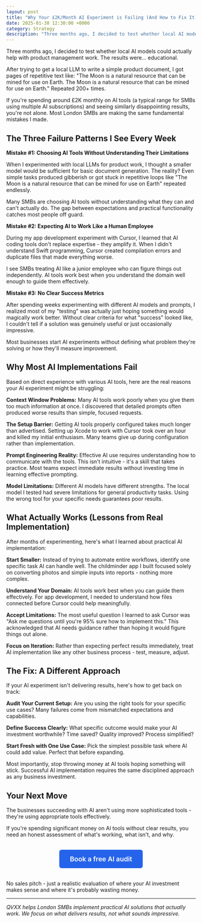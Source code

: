 ```yaml
---
layout: post
title: "Why Your £2K/Month AI Experiment is Failing (And How to Fix It)"
date: 2025-01-30 12:30:00 +0000
category: Strategy
description: "Three months ago, I decided to test whether local AI models could actually help with product management work. The results were... educational."
---
```


Three months ago, I decided to test whether local AI models could actually help with product management work. The results were... educational.

After trying to get a local LLM to write a simple product document, I got pages of repetitive text like: "The Moon is a natural resource that can be mined for use on Earth. The Moon is a natural resource that can be mined for use on Earth." Repeated 200+ times.

If you're spending around £2K monthly on AI tools (a typical range for SMBs using multiple AI subscriptions) and seeing similarly disappointing results, you're not alone. Most London SMBs are making the same fundamental mistakes I made.

## The Three Failure Patterns I See Every Week

**Mistake #1: Choosing AI Tools Without Understanding Their Limitations**

When I experimented with local LLMs for product work, I thought a smaller model would be sufficient for basic document generation. The reality? Even simple tasks produced gibberish or got stuck in repetitive loops like "The Moon is a natural resource that can be mined for use on Earth" repeated endlessly.

Many SMBs are choosing AI tools without understanding what they can and can't actually do. The gap between expectations and practical functionality catches most people off guard.

**Mistake #2: Expecting AI to Work Like a Human Employee**

During my app development experiment with Cursor, I learned that AI coding tools don't replace expertise - they amplify it. When I didn't understand Swift programming, Cursor created compilation errors and duplicate files that made everything worse.

I see SMBs treating AI like a junior employee who can figure things out independently. AI tools work best when you understand the domain well enough to guide them effectively.

**Mistake #3: No Clear Success Metrics**

After spending weeks experimenting with different AI models and prompts, I realized most of my "testing" was actually just hoping something would magically work better. Without clear criteria for what "success" looked like, I couldn't tell if a solution was genuinely useful or just occasionally impressive.

Most businesses start AI experiments without defining what problem they're solving or how they'll measure improvement.

## Why Most AI Implementations Fail

Based on direct experience with various AI tools, here are the real reasons your AI experiment might be struggling:

**Context Window Problems:** Many AI tools work poorly when you give them too much information at once. I discovered that detailed prompts often produced worse results than simple, focused requests.

**The Setup Barrier:** Getting AI tools properly configured takes much longer than advertised. Setting up Xcode to work with Cursor took over an hour and killed my initial enthusiasm. Many teams give up during configuration rather than implementation.

**Prompt Engineering Reality:** Effective AI use requires understanding how to communicate with the tools. This isn't intuitive - it's a skill that takes practice. Most teams expect immediate results without investing time in learning effective prompting.

**Model Limitations:** Different AI models have different strengths. The local model I tested had severe limitations for general productivity tasks. Using the wrong tool for your specific needs guarantees poor results.

## What Actually Works (Lessons from Real Implementation)

After months of experimenting, here's what I learned about practical AI implementation:

**Start Smaller:** Instead of trying to automate entire workflows, identify one specific task AI can handle well. The childminder app I built focused solely on converting photos and simple inputs into reports - nothing more complex.

**Understand Your Domain:** AI tools work best when you can guide them effectively. For app development, I needed to understand how files connected before Cursor could help meaningfully.

**Accept Limitations:** The most useful question I learned to ask Cursor was "Ask me questions until you're 95% sure how to implement this." This acknowledged that AI needs guidance rather than hoping it would figure things out alone.

**Focus on Iteration:** Rather than expecting perfect results immediately, treat AI implementation like any other business process - test, measure, adjust.

## The Fix: A Different Approach

If your AI experiment isn't delivering results, here's how to get back on track:

**Audit Your Current Setup:** Are you using the right tools for your specific use cases? Many failures come from mismatched expectations and capabilities.

**Define Success Clearly:** What specific outcome would make your AI investment worthwhile? Time saved? Quality improved? Process simplified?

**Start Fresh with One Use Case:** Pick the simplest possible task where AI could add value. Perfect that before expanding.

Most importantly, stop throwing money at AI tools hoping something will stick. Successful AI implementation requires the same disciplined approach as any business investment.

## Your Next Move

The businesses succeeding with AI aren't using more sophisticated tools - they're using appropriate tools effectively.

If you're spending significant money on AI tools without clear results, you need an honest assessment of what's working, what isn't, and why.

<div style="text-align: center; margin: 2rem 0;">
    <a href="https://calendar.app.google/FEpevxQTJxqaTzTPA" class="cta-button primary" style="display: inline-block; background: #2563eb; color: #fff; padding: 14px 28px; border-radius: 6px; text-decoration: none; font-weight: 600; font-size: 1.1rem;">Book a free AI audit</a>
</div>

No sales pitch - just a realistic evaluation of where your AI investment makes sense and where it's probably wasting money.

---

*QVXX helps London SMBs implement practical AI solutions that actually work. We focus on what delivers results, not what sounds impressive.*